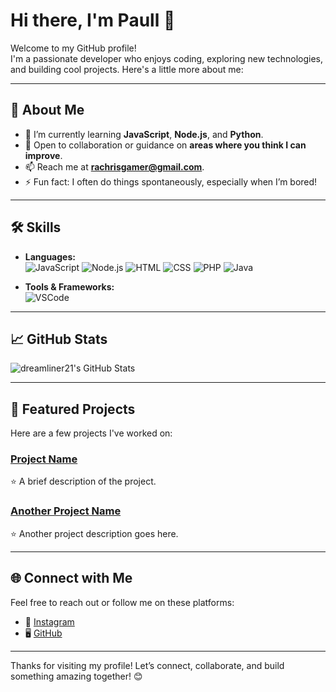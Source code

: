 # Hi there, I'm Paull 👋

Welcome to my GitHub profile!  
I'm a passionate developer who enjoys coding, exploring new technologies, and building cool projects. Here's a little more about me:

---

## 🚀 About Me

- 🌱 I’m currently learning **JavaScript**, **Node.js**, and **Python**.  
- 🤔 Open to collaboration or guidance on **areas where you think I can improve**.  
- 📫 Reach me at **[rachrisgamer@gmail.com](mailto:rachrisgamer@gmail.com)**.  
- ⚡ Fun fact: I often do things spontaneously, especially when I’m bored!  

---

## 🛠️ Skills

- **Languages:**  
  ![JavaScript](https://img.shields.io/badge/-JavaScript-F7DF1E?logo=javascript&logoColor=000) 
  ![Node.js](https://img.shields.io/badge/-Node.js-339933?logo=node.js&logoColor=white) 
  ![HTML](https://img.shields.io/badge/-HTML5-E34F26?logo=html5&logoColor=white) 
  ![CSS](https://img.shields.io/badge/-CSS3-1572B6?logo=css3&logoColor=white) 
  ![PHP](https://img.shields.io/badge/-PHP-777BB4?logo=php&logoColor=white) 
  ![Java](https://img.shields.io/badge/-Java-007396?logo=java&logoColor=white)

- **Tools & Frameworks:**  
  ![VSCode](https://img.shields.io/badge/-VSCode-007ACC?logo=visual-studio-code&logoColor=white)

---

## 📈 GitHub Stats

![dreamliner21's GitHub Stats](https://github-readme-stats.vercel.app/api?username=dreamliner21&show_icons=true&theme=radical)

---

## 📂 Featured Projects

Here are a few projects I've worked on:

### [Project Name](#)
⭐ A brief description of the project.

### [Another Project Name](#)
⭐ Another project description goes here.

---

## 🌐 Connect with Me

Feel free to reach out or follow me on these platforms:

- 🌟 [Instagram](https://instagram.com/initiaann_0705)  
- 🖥️ [GitHub](https://github.com/dreamliner21)

---

Thanks for visiting my profile! Let’s connect, collaborate, and build something amazing together! 😊
